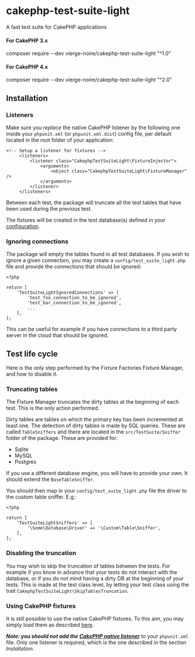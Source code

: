 # cakephp-test-suite-light
A fast test suite for CakePHP applications

#### For CakePHP 3.x
composer require --dev vierge-noire/cakephp-test-suite-light "^1.0"

#### For CakePHP 4.x
composer require --dev vierge-noire/cakephp-test-suite-light "^2.0"

## Installation

### Listeners

Make sure you *replace* the native CakePHP listener by the following one inside your `phpunit.xml` (or `phpunit.xml.dist`) config file, per default located in the root folder of your application:

```
<!-- Setup a listener for fixtures -->
     <listeners>
         <listener class="CakephpTestSuiteLight\FixtureInjector">
             <arguments>
                 <object class="CakephpTestSuiteLight\FixtureManager" />
             </arguments>
         </listener>
     </listeners>
``` 

Between each test, the package will truncate all the test tables that have been used during the previous test.

The fixtures will be created in the test database(s) defined in your [configuration](https://book.cakephp.org/4/en/development/testing.html#test-database-setup).

### Ignoring connections

The package will empty the tables found in all test databases. If you wish to ignore a given connection, you may create a 
`config/test_suite_light.php` file and provide the connections that should be ignored:

```$xslt
<?php

return [   
    'TestSuiteLightIgnoredConnections' => [
        'test_foo_connection_to_be_ignored',
        'test_bar_connection_to_be_ignored',
        ...
    ],
];
```

This can be useful for example if you have connections to a third party server in the cloud that should be ignored.

## Test life cycle

Here is the only step performed by the Fixture Factories Fixture Manager, and how to disable it.

### Truncating tables

The Fixture Manager truncates the dirty tables at the beginning of each test. This is the only action performed.

Dirty tables are tables on which the primary key has been incremented at least one. The detection of dirty tables is made
by SQL queries. These are called `TableSniffers` and there are located in the `src/TestSuite/Sniffer` folder
 of the package. These are provided for:
* Sqlite
* MySQL
* Postgres

If you use a different database engine, you will have to provide your own. It should extend
the `BaseTableSniffer`.

You should then map in your `config/test_suite_light.php` file the driver to
the custom table sniffer. E.g.:

```$xslt
<?php

return [   
    'TestSuiteLightSniffers' => [
        '\Some\Database\Driver' => '\Custom\Table\Sniffer', 
    ],
];
``` 
 

### Disabling the truncation

You may wish to skip the truncation of tables between the tests. For example if you know in advance that
your tests do not interact with the database, or if you do not mind having a dirty DB at the beginning of your tests.
This is made at the test class level, by letting your test class using the trait `CakephpTestSuiteLight\SkipTablesTruncation`.

### Using CakePHP fixtures

It is still possible to use the native CakePHP fixtures. To this aim, you may simply load them as described [here](https://book.cakephp.org/3/en/development/testing.html#creating-fixtures).


***Note: you should not add the [CakePHP native listener](https://book.cakephp.org/3/en/development/testing.html#phpunit-configuration)*** to your `phpunit.xml` file.
Only one listener is required, which is the one described in the section *Installation*.

